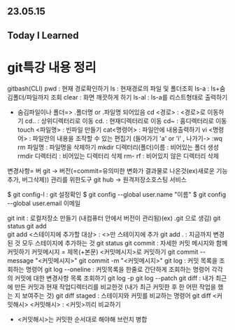 ## 23.05.15
## Today I Learned
#  git특강 내용 정리

gitbash(CLI)
pwd : 현재 경로확인하기
ls : 현재경로의 파일 및 폴더조회
ls-a : ls+숨김폴더/파일까지 조회
clear :  화면 깨끗하게 하기
ls-al : ls-a를 리스트형태로 출력하기
* 숨김파일이나 폴더=> .폴더명 or .파일명 되어있음
cd <경로> : <경로>로 이동하기
cd.. : 상위디렉터리로 이동
cd. : 현재디렉터리로 이동 
cd~ : 홈디렉터리로 이동
touch <파일명> : 빈파일 만들기
cat<명령어> : 파일안에 내용출력하기
vi <명령어> : 파일안의 내용을 조작할 수 있는 편집기 
(들어가기 'a' or 'i' , 나가기-> :wq
rm 파일명 : 파일명을 삭제하기
mkdir 디렉터리(폴더)이름 : 비어있는 폴더 생성
rmdir 디렉터리 :  비어있는 디렉터리 삭제
rm- rf : 비어있지 않은 디렉터리 삭제



변경사항= 버
git -> 버전(=commit=유의미한 변화가 결과물로 나온것(ex)새로운 기능 추가, 버그삭제))
관리를 위한도구 
git hub -> 원격저장소호스팅 서비스


$ git config-l : git 설정확인
$ git config --global user.name "이름"
$ git config --global user.email 이메일

git init : 로컬저장소 만들기 (내컴퓨터 안에서 버전이 관리됨)(ex) .git 으로 생김)
git status
git add  
git add <스테이지에 추가할 대상> : <>만 스테이지에 추가 
git add . : 지금까지 변경된 것 모두 스테이지에 추가하는 것
git status
git commit : 자세한 커밋 메시지와 함께 커밋하기
커밋메시지 = 제목(+본문)
<커밋메시지>로 커밋하기
git commit --message "<커밋메시지>"
git commit -m "<커밋메시지>" 
git log : 커밋 목록을 조회하는 명령어
git log --oneline : 커밋목록을 한줄로 간단하게 조회하는 명령어
각각의 커밋에 대한 변경사항 목록 조회하기
git log -p
git log --patch
git diff : 내가 최근에 만든 커밋과 현재 작업디렉터리를 비교한것 
(내가 최근 커밋한 후 한 어떤 작업을 했는 지 보여주는 것)
git diff staged : 스테이지와 커밋를 비교하는 명령어
git diff <커밋해시> <커밋해시> : <커밋>끼리 비교하기
* <커밋해시>는 커밋한 순서대로 해야해
브런치 병합
